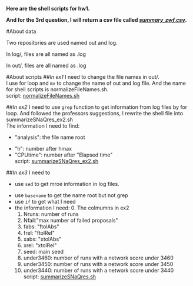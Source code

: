 **Here are the shell scripts for hw1.**

**And for the 3rd question, I will return a csv file called [*summary_zwf.csv*](https://github.com/ZhuWeifeng94/stat679work/blob/master/hw1/summary_zwf.csv).**

#About data
<p>Two repositories are used named out and log.
<p>In log/, files are all named as <name>.log
<p>In out/, files are all named as <name>.log


#About scripts
##*In ex1*
I need to change the file names in out/.  
I use for loop and `mv` to change the name of out and log file.
And the name for shell scripts is normalizeFileNames.sh.  
script: [normalizeFileNames.sh](https://github.com/ZhuWeifeng94/stat679work/blob/master/hw1/normalizeFileNames.sh)

##*In ex2*
I need to use `grep` function to get information from log files by for loop.
And followed the professors suggestions, I rewrite the shell file into summarizeSNaQres_ex2.sh  
The information I need to find:  
* "analysis": the file name root
- "h": number after hmax
- "CPUtime": number after "Elapsed time"  
script: [summarizeSNaQres_ex2.sh](https://github.com/ZhuWeifeng94/stat679work/blob/master/hw1/summarizeSNaQres_ex2.sh)

##*In ex3*
I need to 
* use `sed` to get mroe information in log files.   
- use `basename` to get the name root but not grep
- use `if` to get what I need
- the information I need:
  0. The colmumns in ex2
  1. Nruns: number of runs
  2. Nfail:"max number of failed proposals"
  3. fabs: "ftolAbs"
  4. frel: "ftolRel"
  5. xabs: "xtolAbs"
  6. xrel: "xtolRel"
  7. seed: main seed
  8. under3460:  number of runs with a network score under 3460
  9. under3450: number of runs with a network score under 3450
  10. under3440: number of runs with a network score under 3440  
script: [summarizeSNaQres.sh](https://github.com/ZhuWeifeng94/stat679work/blob/master/hw1/summarizeSNaQres.sh)
